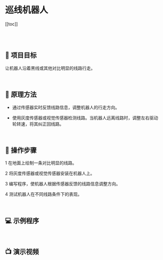 # 巡线机器人

[[toc]]

<br>
<br>

## 🎯 项目目标

让机器人沿着黑线或其他对比明显的线路行走。

<br>

## 📖 原理方法

- 通过传感器实时反馈线路信息，调整机器人的行走方向。

- 使用灰度传感器或视觉传感器检测线路。当机器人远离线路时，调整左右驱动轮转速，将其纠正回线路。

<br>

## 🔧 操作步骤

1 在地面上绘制一条对比明显的线路。

2 将灰度传感器或视觉传感器安装在机器人上。

3 编写程序，使机器人根据传感器反馈的线路信息调整方向。

4 测试机器人在不同线路条件下的表现。

<br>

## 💻 示例程序



<br>

## 📺 演示视频